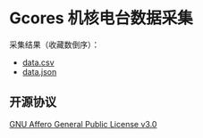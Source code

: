 # Gcores 机核电台数据采集

采集结果（收藏数倒序）：

- [data.csv](data.csv)
- [data.json](data.json)

## 开源协议

[GNU Affero General Public License v3.0](LICENSE)
